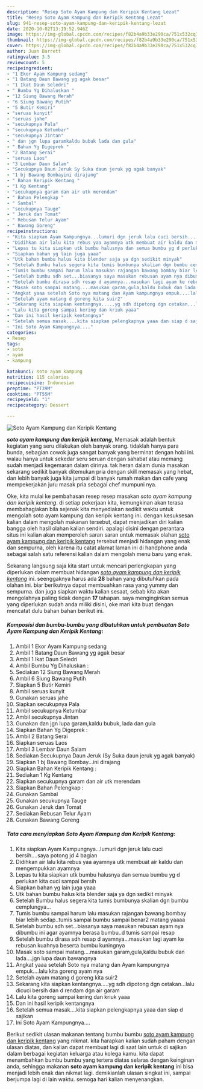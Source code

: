 ```yaml
---
description: "Resep Soto Ayam Kampung dan Keripik Kentang Lezat"
title: "Resep Soto Ayam Kampung dan Keripik Kentang Lezat"
slug: 941-resep-soto-ayam-kampung-dan-keripik-kentang-lezat
date: 2020-10-02T13:19:52.946Z
image: https://img-global.cpcdn.com/recipes/f82b4a9b33e290ca/751x532cq70/soto-ayam-kampung-dan-keripik-kentang-foto-resep-utama.jpg
thumbnail: https://img-global.cpcdn.com/recipes/f82b4a9b33e290ca/751x532cq70/soto-ayam-kampung-dan-keripik-kentang-foto-resep-utama.jpg
cover: https://img-global.cpcdn.com/recipes/f82b4a9b33e290ca/751x532cq70/soto-ayam-kampung-dan-keripik-kentang-foto-resep-utama.jpg
author: Juan Barrett
ratingvalue: 3.5
reviewcount: 5
recipeingredient:
- "1 Ekor Ayam Kampung sedang"
- "1 Batang Daun Bawang yg agak besar"
- "1 Ikat Daun Seledri"
- " Bumbu Yg Dihaluskan "
- "12 Siung Bawang Merah"
- "6 Siung Bawang Putih"
- "5 Butir Kemiri"
- "seruas kunyit"
- "seruas jahe"
- "secukupnya Pala"
- "secukupnya Ketumbar"
- "secukupnya Jintan"
- " dan jgn lupa garamkaldu bubuk lada dan gula"
- " Bahan Yg Digeprek "
- "2 Batang Serai"
- "seruas Laos"
- "3 Lembar Daun Salam"
- "Secukupnya Daun Jeruk Sy Suka daun jeruk yg agak banyak"
- "1 bj Bawang Bombayini dirajang"
- " Bahan Keripik Kentang "
- "1 Kg Kentang"
- "secukupnya garam dan air utk merendam"
- " Bahan Pelengkap "
- " Sambal"
- "secukupnya Tauge"
- " Jeruk dan Tomat"
- " Rebusan Telur Ayam"
- " Bawang Goreng"
recipeinstructions:
- "Kita siapkan Ayam Kampungnya...lumuri dgn jeruk lalu cuci bersih....saya potong jd 4 bagian"
- "Didihkan air lalu kita rebus yaa ayamnya utk membuat air kaldu dan mengempukkan ayamnya"
- "Lepas tu kita siapkan utk bumbu halusnya dan semua bumbu yg d perlukan kita cuci sampai bersih"
- "Siapkan bahan yg lain juga yaaa"
- "Utk bahan bumbu halus kita blender saja ya dgn sedikit minyak"
- "Setelah Bumbu halus segera kita tumis bumbunya skalian dgn bumbu cemplungya..."
- "Tumis bumbu sampai harum lalu masukan rajangan bawang bombay biar lebih sedap..tumis sampai bumbu sampai benar2 matang yaaaa"
- "Setelah bumbu sdh set...biasanya saya masukan rebusan ayam nya dibumbu ini agar ayamnya berasa bumbu..d tumis sampai resap"
- "Setelah bumbu dirasa sdh resap d ayamnya...masukan lagi ayam ke rebusan kuahnya beserta bumbu kuningnya"
- "Masak soto sampai matang....masukan garam,gula,kaldu bubuk dan lada....jgn lupa daun bawangnya"
- "Angkat yaaa setelah Soto nya matang dan Ayam kampungnya empuk....lalu kita goreng ayam nya"
- "Setelah ayam matang d goreng kita suir2"
- "Sekarang kita siapkan kentangnya.....yg sdh dipotong dgn cetakan...lalu dicuci bersih dan d rendam dgn air garam"
- "Lalu kita goreng sampai kering dan kriuk yaaa"
- "Dan ini hasil keripik kentangnya"
- "Setelah semua masak....kita siapkan pelengkapnya yaaa dan siap d sajikan"
- "Ini Soto Ayam Kampungnya...."
categories:
- Resep
tags:
- soto
- ayam
- kampung

katakunci: soto ayam kampung 
nutrition: 115 calories
recipecuisine: Indonesian
preptime: "PT39M"
cooktime: "PT55M"
recipeyield: "1"
recipecategory: Dessert

---
```



![Soto Ayam Kampung dan Keripik Kentang](https://img-global.cpcdn.com/recipes/f82b4a9b33e290ca/751x532cq70/soto-ayam-kampung-dan-keripik-kentang-foto-resep-utama.jpg)

<b><i>soto ayam kampung dan keripik kentang</i></b>, Memasak adalah bentuk kegiatan yang seru dilakukan oleh banyak orang. tidaklah hanya para bunda, sebagian cowok juga sangat banyak yang berminat dengan hobi ini. walau hanya untuk sekedar seru seruan dengan sahabat atau memang sudah menjadi kegemaran dalam dirinya. tak heran dalam dunia masakan sekarang sedikit banyak ditemukan pria dengan skill memasak yang hebat, dan lebih banyak juga kita jumpai di banyak rumah makan dan cafe yang mempekerjakan juru masak pria sebagai chef mumpuni nya.

Oke, kita mulai ke pembahasan resep resep masakan <i>soto ayam kampung dan keripik kentang</i>. di setiap pekerjaan kita, kemungkinan akan terasa membahagiakan bila sejenak kita menyediakan sedikit waktu untuk mengolah soto ayam kampung dan keripik kentang ini. dengan kesuksesan kalian dalam mengolah makanan tersebut, dapat menjadikan diri kalian bangga oleh hasil olahan kalian sendiri. apalagi disini dengan perantara situs ini kalian akan memperoleh saran saran untuk memasak olahan <u>soto ayam kampung dan keripik kentang</u> tersebut menjadi hidangan yang enak dan sempurna, oleh karena itu catat alamat laman ini di handphone anda sebagai salah satu referensi kalian dalam mengolah menu baru yang enak.




Sekarang langsung saja kita start untuk mencari perlengkapan yang diperlukan dalam membuat hidangan <u><i>soto ayam kampung dan keripik kentang</i></u> ini. seenggaknya harus ada <b>28</b> bahan yang dibutuhkan pada olahan ini. biar berikutnya dapat membuahkan rasa yang yummy dan sempurna. dan juga siapkan waktu kalian sesaat, sebab kita akan mengolahnya paling tidak dengan <b>17</b> tahapan. saya menginginkan semua yang diperlukan sudah anda miliki disini, oke mari kita buat dengan mencatat dulu bahan bahan berikut ini.

<!--inarticleads1-->

##### Komposisi dan bumbu-bumbu yang dibutuhkan untuk pembuatan Soto Ayam Kampung dan Keripik Kentang:

1. Ambil 1 Ekor Ayam Kampung sedang
1. Ambil 1 Batang Daun Bawang yg agak besar
1. Ambil 1 Ikat Daun Seledri
1. Ambil  Bumbu Yg Dihaluskan :
1. Sediakan 12 Siung Bawang Merah
1. Ambil 6 Siung Bawang Putih
1. Siapkan 5 Butir Kemiri
1. Ambil seruas kunyit
1. Gunakan seruas jahe
1. Siapkan secukupnya Pala
1. Ambil secukupnya Ketumbar
1. Ambil secukupnya Jintan
1. Gunakan  dan jgn lupa garam,kaldu bubuk, lada dan gula
1. Siapkan  Bahan Yg Digeprek :
1. Ambil 2 Batang Serai
1. Siapkan seruas Laos
1. Ambil 3 Lembar Daun Salam
1. Sediakan Secukupnya Daun Jeruk (Sy Suka daun jeruk yg agak banyak)
1. Siapkan 1 bj Bawang Bombay...ini dirajang
1. Siapkan  Bahan Keripik Kentang :
1. Sediakan 1 Kg Kentang
1. Siapkan secukupnya garam dan air utk merendam
1. Siapkan  Bahan Pelengkap :
1. Gunakan  Sambal
1. Gunakan secukupnya Tauge
1. Gunakan  Jeruk dan Tomat
1. Sediakan  Rebusan Telur Ayam
1. Gunakan  Bawang Goreng




<!--inarticleads2-->

##### Tata cara menyiapkan Soto Ayam Kampung dan Keripik Kentang:

1. Kita siapkan Ayam Kampungnya...lumuri dgn jeruk lalu cuci bersih....saya potong jd 4 bagian
1. Didihkan air lalu kita rebus yaa ayamnya utk membuat air kaldu dan mengempukkan ayamnya
1. Lepas tu kita siapkan utk bumbu halusnya dan semua bumbu yg d perlukan kita cuci sampai bersih
1. Siapkan bahan yg lain juga yaaa
1. Utk bahan bumbu halus kita blender saja ya dgn sedikit minyak
1. Setelah Bumbu halus segera kita tumis bumbunya skalian dgn bumbu cemplungya...
1. Tumis bumbu sampai harum lalu masukan rajangan bawang bombay biar lebih sedap..tumis sampai bumbu sampai benar2 matang yaaaa
1. Setelah bumbu sdh set...biasanya saya masukan rebusan ayam nya dibumbu ini agar ayamnya berasa bumbu..d tumis sampai resap
1. Setelah bumbu dirasa sdh resap d ayamnya...masukan lagi ayam ke rebusan kuahnya beserta bumbu kuningnya
1. Masak soto sampai matang....masukan garam,gula,kaldu bubuk dan lada....jgn lupa daun bawangnya
1. Angkat yaaa setelah Soto nya matang dan Ayam kampungnya empuk....lalu kita goreng ayam nya
1. Setelah ayam matang d goreng kita suir2
1. Sekarang kita siapkan kentangnya.....yg sdh dipotong dgn cetakan...lalu dicuci bersih dan d rendam dgn air garam
1. Lalu kita goreng sampai kering dan kriuk yaaa
1. Dan ini hasil keripik kentangnya
1. Setelah semua masak....kita siapkan pelengkapnya yaaa dan siap d sajikan
1. Ini Soto Ayam Kampungnya....




Berikut sedikit ulasan makanan tentang bumbu bumbu <u>soto ayam kampung dan keripik kentang</u> yang nikmat. kita harapkan kalian sudah paham dengan ulasan diatas, dan kalian dapat membuat lagi di saat lain untuk di sajikan dalam berbagai kegiatan keluarga atau kolega kamu. kita dapat menambahkan bumbu bumbu yang tertera diatas selaras dengan keinginan anda, sehingga makanan <b>soto ayam kampung dan keripik kentang</b> ini bisa menjadi lebih enak dan nikmat lagi. demikianlah ulasan singkat ini, sampai berjumpa lagi di lain waktu. semoga hari kalian menyenangkan.

